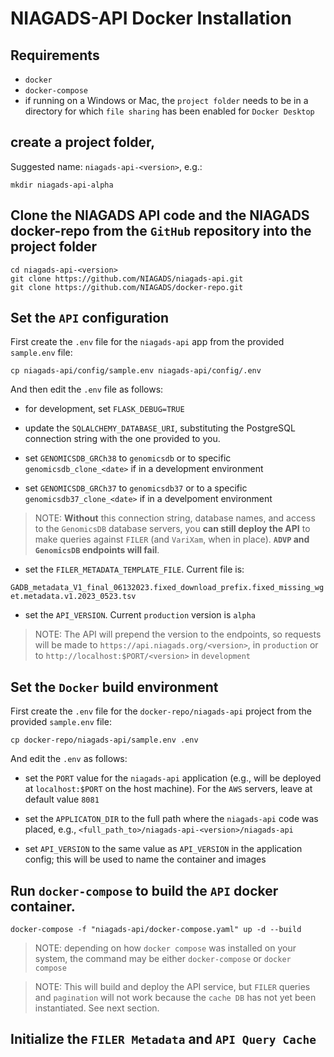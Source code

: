 # NIAGADS-API Docker Installation

## Requirements

* `docker`
* `docker-compose`
* if running on a Windows or Mac, the `project folder` needs to be in a directory for which `file sharing` has been enabled for `Docker Desktop`

## create a project folder, 

Suggested name: `niagads-api-<version>`, e.g.: 

```
mkdir niagads-api-alpha
```

## Clone the NIAGADS API code and the NIAGADS docker-repo from the `GitHub` repository into the project folder

```
cd niagads-api-<version>
git clone https://github.com/NIAGADS/niagads-api.git
git clone https://github.com/NIAGADS/docker-repo.git
```

## Set the `API` configuration

First create the `.env` file for the `niagads-api` app from the provided `sample.env` file:

```
cp niagads-api/config/sample.env niagads-api/config/.env
```

And then edit the `.env` file as follows:

* for development, set `FLASK_DEBUG=TRUE`

* update the `SQLALCHEMY_DATABASE_URI`, substituting the PostgreSQL connection string with the one provided to you.  

* set `GENOMICSDB_GRCh38` to `genomicsdb` or to specific `genomicsdb_clone_<date>` if in a development environment
* set `GENOMICSDB_GRCh37` to `genomicsdb37` or to a specific `genomicsdb37_clone_<date>` if in a develpoment environment

> NOTE: **Without** this connection string, database names, and access to the `GenomicsDB` database servers, you **can still deploy the API** to make queries against `FILER` (and `VariXam`, when in place).  **`ADVP` and `GenomicsDB` endpoints will fail**.

* set the `FILER_METADATA_TEMPLATE_FILE`.  Current file is: 

```GADB_metadata_V1_final_06132023.fixed_download_prefix.fixed_missing_wget.metadata.v1.2023_0523.tsv```

* set the `API_VERSION`.  Current `production` version is `alpha`

> NOTE: The API will prepend the version to the endpoints, so requests will be made to `https://api.niagads.org/<version>`, in `production` or to `http://localhost:$PORT/<version>` in `development`

## Set the `Docker` build environment

First create the `.env` file for the `docker-repo/niagads-api` project from the provided `sample.env` file:

```
cp docker-repo/niagads-api/sample.env .env
```

And edit the `.env` as follows:

* set the `PORT` value for the `niagads-api` application (e.g., will be deployed at `localhost:$PORT` on the host machine).  For the `AWS` servers, leave at default value `8081` 

* set the `APPLICATON_DIR` to the full path where the `niagads-api` code was placed, e.g., `<full_path_to>/niagads-api-<version>/niagads-api` 

* set `API_VERSION` to the same value as `API_VERSION` in the application config; this will be used to name the container and images

## Run  `docker-compose` to build the `API` docker container. 

```
docker-compose -f "niagads-api/docker-compose.yaml" up -d --build
```

> NOTE: depending on how `docker compose` was installed on your system, the command may be either `docker-compose` or `docker compose`

> NOTE: This will build and deploy the API service, but `FILER` queries and `pagination` will not work because the `cache DB` has not yet been instantiated.  See next section.

## Initialize the `FILER Metadata` and `API Query Cache`


